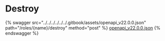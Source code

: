 # Destroy

{% swagger src="../../../../../../.gitbook/assets/openapi_v22.0.0.json" path="/roles/{name}/destroy" method="post" %}
[openapi_v22.0.0.json](../../../../../../.gitbook/assets/openapi_v22.0.0.json)
{% endswagger %}
